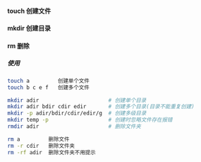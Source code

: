 #### touch 创建文件
#### mkdir 创建目录
#### rm 删除

##### 使用
```bash
touch a         创建单个文件
touch b c e f   创建多个文件

mkdir adir                      # 创建单个目录
mkdir adir bdir cdir edir       # 创建多个目录(目录不能重复创建)
mkdir -p adir/bdir/cdir/edir/g  # 创建多级目录
mkdir temp -p                   # 创建时忽略文件存在报错
rmdir adir                      # 删除文件夹

rm a         删除文件
rm -r cdir   删除文件夹
rm -rf adir  删除文件夹不用提示
```

